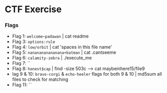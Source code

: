 # CTF Exercise

### Flags
- Flag 1: `welcome~padawan` | cat readme
- Flag 3: `options:rule`
- Flag 4: `low/orbit`  | cat 'spaces in this file name'
- Flag 5: `nananananananana+batman`  | cat .cantseeme
- Flag 6: `calamity-zebra`  | ./execute_me
- Flag 7: ``
- Flag 8: `honest$cap`  | find -size 503c --> cat maybeinhere15/file9
- lag 9 & 10: `bravo-corgi` & `echo-heeler` flags for both 9 & 10 | md5sum all files to check for matching
- Flag 11: ``
